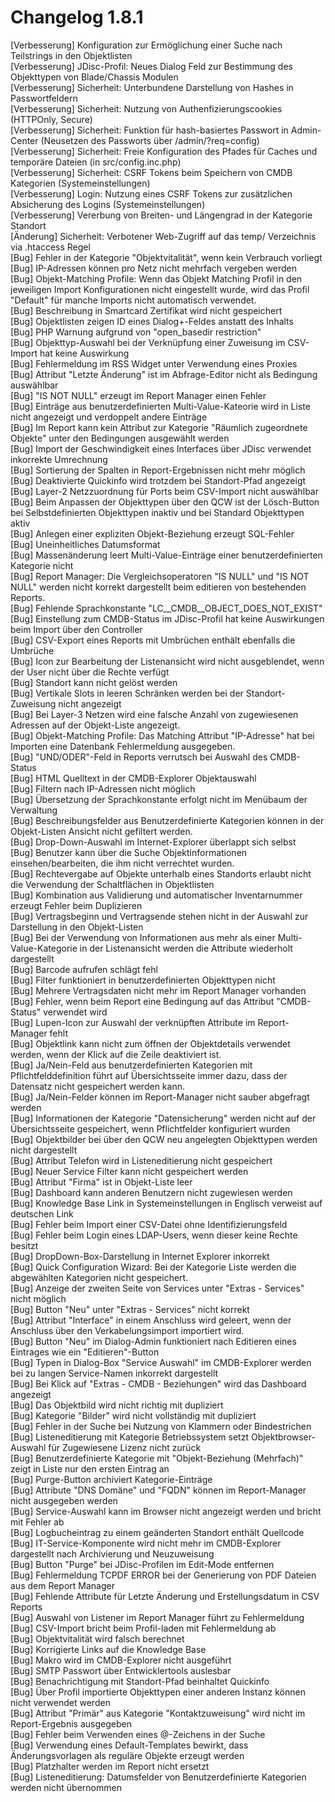 # Changelog 1.8.1

[Verbesserung]  Konfiguration zur Ermöglichung einer Suche nach Teilstrings in den Objektlisten<br>
[Verbesserung]  JDisc-Profil: Neues Dialog Feld zur Bestimmung des Objekttypen von Blade/Chassis Modulen<br>
[Verbesserung]  Sicherheit: Unterbundene Darstellung von Hashes in Passwortfeldern<br>
[Verbesserung]  Sicherheit: Nutzung von Authenfizierungscookies (HTTPOnly, Secure)<br>
[Verbesserung]  Sicherheit: Funktion für hash-basiertes Passwort in Admin-Center (Neusetzen des Passworts über /admin/?req=config)<br>
[Verbesserung]  Sicherheit: Freie Konfiguration des Pfades für Caches und temporäre Dateien (in src/config.inc.php)<br>
[Verbesserung]  Sicherheit: CSRF Tokens beim Speichern von CMDB Kategorien (Systemeinstellungen)<br>
[Verbesserung]  Login: Nutzung eines CSRF Tokens zur zusätzlichen Absicherung des Logins (Systemeinstellungen)<br>
[Verbesserung]  Vererbung von Breiten- und Längengrad in der Kategorie Standort<br>
[Änderung]      Sicherheit: Verbotener Web-Zugriff auf das temp/ Verzeichnis via .htaccess Regel<br>
[Bug]           Fehler in der Kategorie "Objektvitalität", wenn kein Verbrauch vorliegt<br>
[Bug]           IP-Adressen können pro Netz nicht mehrfach vergeben werden<br>
[Bug]           Objekt-Matching Profile: Wenn das Objekt Matching Profil in den jeweiligen Import Konfigurationen nicht eingestellt wurde, wird das Profil "Default" für manche Imports nicht automatisch verwendet.<br>
[Bug]           Beschreibung in Smartcard Zertifikat wird nicht gespeichert<br>
[Bug]           Objektlisten zeigen ID eines Dialog+-Feldes anstatt des Inhalts<br>
[Bug]           PHP Warnung aufgrund von "open_basedir restriction"<br>
[Bug]           Objekttyp-Auswahl bei der Verknüpfung einer Zuweisung im CSV-Import hat keine Auswirkung<br>
[Bug]           Fehlermeldung im RSS Widget unter Verwendung eines Proxies<br>
[Bug]           Attribut "Letzte Änderung" ist im Abfrage-Editor nicht als Bedingung auswählbar<br>
[Bug]           "IS NOT NULL" erzeugt im Report Manager einen Fehler<br>
[Bug]           Einträge aus benutzerdefinierten Multi-Value-Kateorie wird in Liste nicht angezeigt und verdoppelt andere Einträge<br>
[Bug]           Im Report kann kein Attribut zur Kategorie "Räumlich zugeordnete Objekte" unter den Bedingungen ausgewählt werden<br>
[Bug]           Import der Geschwindigkeit eines Interfaces über JDisc verwendet inkorrekte Umrechnung<br>
[Bug]           Sortierung der Spalten in Report-Ergebnissen nicht mehr möglich<br>
[Bug]           Deaktivierte Quickinfo wird trotzdem bei Standort-Pfad angezeigt<br>
[Bug]           Layer-2 Netzzuordnung für Ports beim CSV-Import nicht auswählbar<br>
[Bug]           Beim Anpassen der Objekttypen über den QCW ist der Lösch-Button bei Selbstdefinierten Objekttypen inaktiv und bei Standard Objekttypen aktiv<br>
[Bug]           Anlegen einer expliziten Objekt-Beziehung erzeugt SQL-Fehler<br>
[Bug]           Uneinheitliches Datumsformat<br>
[Bug]           Massenänderung leert Multi-Value-Einträge einer benutzerdefinierten Kategorie nicht<br>
[Bug]           Report Manager: Die Vergleichsoperatoren "IS NULL" und "IS NOT NULL" werden nicht korrekt dargestellt beim editieren von bestehenden Reports.<br>
[Bug]           Fehlende Sprachkonstante "LC__CMDB__OBJECT_DOES_NOT_EXIST"<br>
[Bug]           Einstellung zum CMDB-Status im JDisc-Profil hat keine Auswirkungen beim Import über den Controller<br>
[Bug]           CSV-Export eines Reports mit Umbrüchen enthält ebenfalls die Umbrüche<br>
[Bug]           Icon zur Bearbeitung der Listenansicht wird nicht ausgeblendet, wenn der User nicht über die Rechte verfügt<br>
[Bug]           Standort kann nicht gelöst werden<br>
[Bug]           Vertikale Slots in leeren Schränken werden bei der Standort-Zuweisung nicht angezeigt<br>
[Bug]           Bei Layer-3 Netzen wird eine falsche Anzahl von zugewiesenen Adressen auf der Objekt-Liste angezeigt.<br>
[Bug]           Objekt-Matching Profile: Das Matching Attribut "IP-Adresse" hat bei Importen eine Datenbank Fehlermeldung ausgegeben.<br>
[Bug]           "UND/ODER"-Feld in Reports verrutsch bei Auswahl des CMDB-Status<br>
[Bug]           HTML Quelltext in der CMDB-Explorer Objektauswahl<br>
[Bug]           Filtern nach IP-Adressen nicht möglich<br>
[Bug]           Übersetzung der Sprachkonstante erfolgt nicht im Menübaum der Verwaltung<br>
[Bug]           Beschreibungsfelder aus Benutzerdefinierte Kategorien können in der Objekt-Listen Ansicht nicht gefiltert werden.<br>
[Bug]           Drop-Down-Auswahl im Internet-Explorer überlappt sich selbst<br>
[Bug]           Benutzer kann über die Suche Objektinformationen einsehen/bearbeiten, die ihm nicht verrechtet wurden.<br>
[Bug]           Rechtevergabe auf Objekte unterhalb eines Standorts erlaubt nicht die Verwendung der Schaltflächen in Objektlisten<br>
[Bug]           Kombination aus Validierung und automatischer Inventarnummer erzeugt Fehler beim Duplizieren<br>
[Bug]           Vertragsbeginn und Vertragsende stehen nicht in der Auswahl zur Darstellung in den Objekt-Listen<br>
[Bug]           Bei der Verwendung von Informationen aus mehr als einer Multi-Value-Kategorie in der Listenansicht werden die Attribute wiederholt dargestellt<br>
[Bug]           Barcode aufrufen schlägt fehl<br>
[Bug]           Filter funktioniert in benutzerdefinierten Objekttypen nicht<br>
[Bug]           Mehrere Vertragsdaten nicht mehr im Report Manager vorhanden<br>
[Bug]           Fehler, wenn beim Report eine Bedingung auf das Attribut "CMDB-Status" verwendet wird<br>
[Bug]           Lupen-Icon zur Auswahl der verknüpften Attribute im Report-Manager fehlt<br>
[Bug]           Objektlink kann nicht zum öffnen der Objektdetails verwendet werden, wenn der Klick auf die Zeile deaktiviert ist.<br>
[Bug]           Ja/Nein-Feld aus benutzerdefinierten Kategorien mit Pflichtfelddefinition führt auf Übersichtsseite immer dazu, dass der Datensatz nicht gespeichert werden kann.<br>
[Bug]           Ja/Nein-Felder können im Report-Manager nicht sauber abgefragt werden<br>
[Bug]           Informationen der Kategorie "Datensicherung" werden nicht auf der Übersichtsseite gespeichert, wenn Pflichtfelder konfiguriert wurden<br>
[Bug]           Objektbilder bei über den QCW neu angelegten Objekttypen werden nicht dargestellt<br>
[Bug]           Attribut Telefon wird in Listeneditierung nicht gespeichert<br>
[Bug]           Neuer Service Filter kann nicht gespeichert werden<br>
[Bug]           Attribut "Firma" ist in Objekt-Liste leer<br>
[Bug]           Dashboard kann anderen Benutzern nicht zugewiesen werden<br>
[Bug]           Knowledge Base Link in Systemeinstellungen in Englisch verweist auf deutschen Link<br>
[Bug]           Fehler beim Import einer CSV-Datei ohne Identifizierungsfeld<br>
[Bug]           Fehler beim Login eines LDAP-Users, wenn dieser keine Rechte besitzt<br>
[Bug]           DropDown-Box-Darstellung in Internet Explorer inkorrekt<br>
[Bug]           Quick Configuration Wizard: Bei der Kategorie Liste werden die abgewählten Kategorien nicht gespeichert.<br>
[Bug]           Anzeige der zweiten Seite von Services unter "Extras - Services" nicht möglich<br>
[Bug]           Button "Neu" unter "Extras - Services" nicht korrekt<br>
[Bug]           Attribut "Interface" in einem Anschluss wird geleert, wenn der Anschluss über den Verkabelungsimport importiert wird.<br>
[Bug]           Button "Neu" im Dialog-Admin funktioniert nach Editieren eines Eintrages wie ein "Editieren"-Button<br>
[Bug]           Typen in Dialog-Box "Service Auswahl" im CMDB-Explorer werden bei zu langen Service-Namen inkorrekt dargestellt<br>
[Bug]           Bei Klick auf "Extras - CMDB - Beziehungen" wird das Dashboard angezeigt<br>
[Bug]           Das Objektbild wird nicht richtig mit dupliziert<br>
[Bug]           Kategorie "Bilder" wird nicht vollständig mit dupliziert<br>
[Bug]           Fehler in der Suche bei Nutzung von Klammern oder Bindestrichen<br>
[Bug]           Listeneditierung mit Kategorie Betriebssystem setzt Objektbrowser-Auswahl für Zugewiesene Lizenz nicht zurück<br>
[Bug]           Benutzerdefinierte Kategorie mit "Objekt-Beziehung (Mehrfach)" zeigt in Liste nur den ersten Eintrag an<br>
[Bug]           Purge-Button archiviert Kategorie-Einträge<br>
[Bug]           Attribute "DNS Domäne" und "FQDN" können im Report-Manager nicht ausgegeben werden<br>
[Bug]           Service-Auswahl kann im Browser nicht angezeigt werden und bricht mit Fehler ab<br>
[Bug]           Logbucheintrag zu einem geänderten Standort enthält Quellcode<br>
[Bug]           IT-Service-Komponente wird nicht mehr im CMDB-Explorer dargestellt nach Archivierung und Neuzuweisung<br>
[Bug]           Button "Purge" bei JDisc-Profilen im Edit-Mode entfernen<br>
[Bug]           Fehlermeldung TCPDF ERROR bei der Generierung von PDF Dateien aus dem Report Manager<br>
[Bug]           Fehlende Attribute für Letzte Änderung und Erstellungsdatum in CSV Reports<br>
[Bug]           Auswahl von Listener im Report Manager führt zu Fehlermeldung<br>
[Bug]           CSV-Import bricht beim Profil-laden mit Fehlermeldung ab<br>
[Bug]           Objektvitalität wird falsch berechnet<br>
[Bug]           Korrigierte Links auf die Knowledge Base<br>
[Bug]           Makro wird im CMDB-Explorer nicht ausgeführt<br>
[Bug]           SMTP Passwort über Entwicklertools auslesbar<br>
[Bug]           Benachrichtigung mit Standort-Pfad beinhaltet Quickinfo<br>
[Bug]           Über Profil importierte Objekttypen einer anderen Instanz können nicht verwendet werden<br>
[Bug]           Attribut "Primär" aus Kategorie "Kontaktzuweisung" wird nicht im Report-Ergebnis ausgegeben<br>
[Bug]           Fehler beim Verwenden eines @-Zeichens in der Suche<br>
[Bug]           Verwendung eines Default-Templates bewirkt, dass Änderungsvorlagen als reguläre Objekte erzeugt werden<br>
[Bug]           Platzhalter werden im Report nicht ersetzt<br>
[Bug]           Listeneditierung: Datumsfelder von Benutzerdefinierte Kategorien werden nicht übernommen<br>
